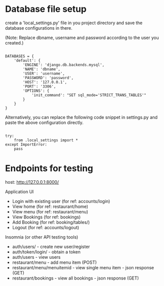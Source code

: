 <h1>Database file setup</h1>

create a 'local_settings.py' file in you project directory and save the database configurations in there. 

(Note: Replace dbname, username and password according to the user you created.)

<code>
DATABASES = {
    'default': {
        'ENGINE': 'django.db.backends.mysql',
        'NAME': 'dbname',
        'USER': 'username',
        'PASSWORD': 'password',
        'HOST': '127.0.0.1',
        'PORT': '3306',
        'OPTIONS': {
            'init_command': "SET sql_mode='STRICT_TRANS_TABLES'"
        }
    }
}
</code>

Alternatively, you can replace the following code snippet in settings.py and paste the above configuration directly.

<code>
try:
    from .local_settings import *
except ImportError:
    pass
</code>

<h1>Endpoints for testing</h1>

host: http://127.0.0.1:8000/

Application UI
<ul>
<li>Login with existing user (for ref: accounts/login)</li>
<li>View home (for ref: restaurant/home)</li>
<li>View menu (for ref: restaurant/menu)</li>
<li>View Bookings (for ref: bookings)</li>
<li>Add Booking (for ref: booking/tables/)</li>
<li>Logout (for ref: accounts/logout)</li>
</ul>


Insomnia (or other API testing tools)

<ul>
<li>auth/users/  - create new user/register</li>
<li>auth/token/login/  - obtain a token</li>
<li>auth/users - view users</li>
<li>restaurant/menu - add menu item (POST)</li>
<li>restaurant/menu/menuitemid - view single menu item - json response (GET)</li>
<li>restaurant/bookings - view all bookings - json response (GET)</li>
</ul>
